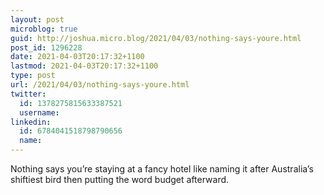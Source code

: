 ```yaml
---
layout: post
microblog: true
guid: http://joshua.micro.blog/2021/04/03/nothing-says-youre.html
post_id: 1296228
date: 2021-04-03T20:17:32+1100
lastmod: 2021-04-03T20:17:32+1100
type: post
url: /2021/04/03/nothing-says-youre.html
twitter:
  id: 1378275815633387521
  username: 
linkedin:
  id: 6784041518798790656
  name: 
---
```

Nothing says you’re staying at a fancy hotel like naming it after Australia’s shiftiest bird then putting the word budget afterward.
